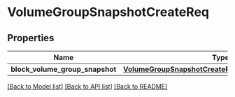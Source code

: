 # VolumeGroupSnapshotCreateReq

## Properties
Name | Type | Description | Notes
------------ | ------------- | ------------- | -------------
**block_volume_group_snapshot** | [**VolumeGroupSnapshotCreateReqVolumeGroupSnapshot**](VolumeGroupSnapshotCreateReqVolumeGroupSnapshot.md) |  | 

[[Back to Model list]](../README.md#documentation-for-models) [[Back to API list]](../README.md#documentation-for-api-endpoints) [[Back to README]](../README.md)


